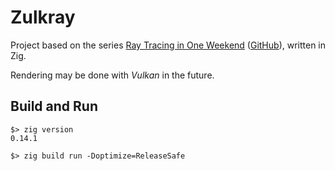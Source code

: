 # Zulkray

Project based on the series [Ray Tracing in One Weekend](https://raytracing.github.io/) ([GitHub](https://github.com/RayTracing/raytracing.github.io)), written in Zig.

Rendering may be done with _Vulkan_ in the future.

## Build and Run

```SH
$> zig version
0.14.1

$> zig build run -Doptimize=ReleaseSafe
```
